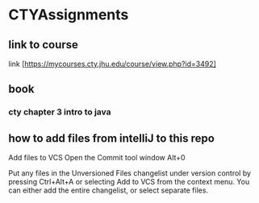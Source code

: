 # CTYAssignments

## link to course
link [https://mycourses.cty.jhu.edu/course/view.php?id=3492]

## book

### cty chapter 3 intro to java

## how to add files from intelliJ to this repo
Add files to VCS﻿
Open the Commit tool window Alt+0

Put any files in the Unversioned Files changelist under version control by pressing Ctrl+Alt+A or selecting Add to VCS from the context menu. You can either add the entire changelist, or select separate files.
